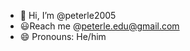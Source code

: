 - 👋 Hi, I’m @peterle2005
- 😃Reach me @peterle.edu@gmail.com
- 😄 Pronouns: He/him


<!---
peterle2005/peterle2005 is a ✨ special ✨ repository because its `README.md` (this file) appears on your GitHub profile.
You can click the Preview link to take a look at your changes.
--->
